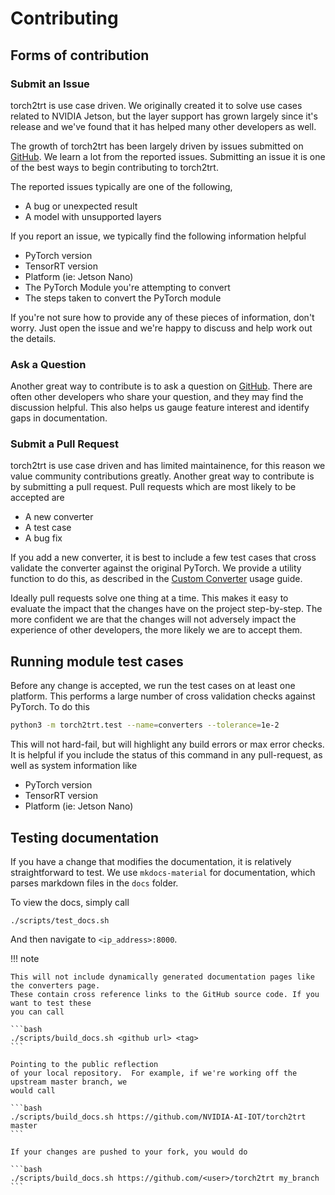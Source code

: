# Contributing

## Forms of contribution

### Submit an Issue

torch2trt is use case driven.  We originally created it to solve
use cases related to NVIDIA Jetson, but the layer support has grown
largely since it's release and we've found that it has 
helped many other developers as well.  

The growth of torch2trt has been largely driven by issues submitted on [GitHub](https://github.com/NVIDIA-AI-IOT/torch2trt/issues).
We learn a lot from the reported issues. Submitting an issue it is one of the best ways to begin contributing to torch2trt.

The reported issues typically are one of the following,

* A bug or unexpected result
* A model with unsupported layers

If you report an issue, we typically find the following information helpful

* PyTorch version
* TensorRT version
* Platform (ie: Jetson Nano)
* The PyTorch Module you're attempting to convert
* The steps taken to convert the PyTorch module

If you're not sure how to provide any of these pieces of information, don't worry.  Just open the issue
and we're happy to discuss and help work out the details.

### Ask a Question

Another great way to contribute is to ask a question on [GitHub](https://github.com/NVIDIA-AI-IOT/torch2trt/issues).
There are often other developers who share your question, and they may find the discussion helpful.  This also
helps us gauge feature interest and identify gaps in documentation.


### Submit a Pull Request

torch2trt is use case driven and has limited maintainence, for this reason we value community contributions greatly.
Another great way to contribute is by submitting a pull request.  Pull requests which are most likely to be accepted are

* A new converter
* A test case
* A bug fix

If you add a new converter, it is best to include a few test
cases that cross validate the converter against the original PyTorch.  We provide a utility function to do this,
as described in the [Custom Converter](usage/custom_converter.md) usage guide.

Ideally pull requests solve one thing at a time.  This makes it easy
to evaluate the impact that the changes have on the project step-by-step.  The more confident we are that
the changes will not adversely impact the experience of other developers, the more likely we are to accept them.

## Running module test cases

Before any change is accepted, we run the test cases on at least one platform.  This performs a large number
of cross validation checks against PyTorch.  To do this

```bash
python3 -m torch2trt.test --name=converters --tolerance=1e-2
```

This will not hard-fail, but will highlight any build errors or max error checks.  It is helpful if you include
the status of this command in any pull-request, as well as system information like

* PyTorch version
* TensorRT version
* Platform (ie: Jetson Nano)

## Testing documentation

If you have a change that modifies the documentation, it is relatively straightforward to test.  We
use ``mkdocs-material`` for documentation, which parses markdown files in the ``docs`` folder.

To view the docs, simply call

```
./scripts/test_docs.sh
```

And then navigate to ``<ip_address>:8000``.

!!! note

    This will not include dynamically generated documentation pages like the converters page.
    These contain cross reference links to the GitHub source code. If you want to test these
    you can call 
    
    ```bash
    ./scripts/build_docs.sh <github url> <tag>
    ```
    
    Pointing to the public reflection
    of your local repository.  For example, if we're working off the upstream master branch, we
    would call 
    
    ```bash
    ./scripts/build_docs.sh https://github.com/NVIDIA-AI-IOT/torch2trt master
    ```
    
    If your changes are pushed to your fork, you would do 
    
    ```bash
    ./scripts/build_docs.sh https://github.com/<user>/torch2trt my_branch
    ```
    